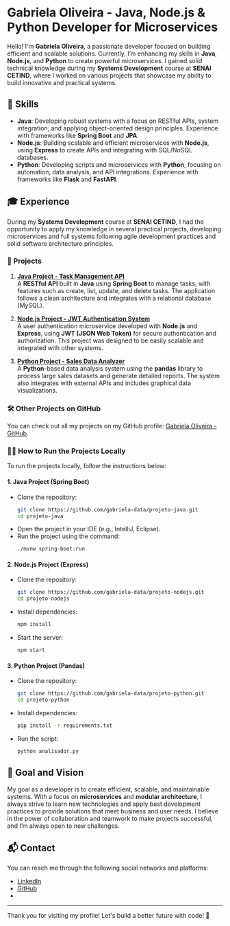 # Gabriela Oliveira - Java, Node.js & Python Developer for Microservices

Hello! I'm **Gabriela Oliveira**, a passionate developer focused on building efficient and scalable solutions. Currently, I’m enhancing my skills in **Java**, **Node.js**, and **Python** to create powerful microservices. I gained solid technical knowledge during my **Systems Development** course at **SENAI CETIND**, where I worked on various projects that showcase my ability to build innovative and practical systems.

## 🔧 Skills

- **Java**: Developing robust systems with a focus on RESTful APIs, system integration, and applying object-oriented design principles. Experience with frameworks like **Spring Boot** and **JPA**.
- **Node.js**: Building scalable and efficient microservices with **Node.js**, using **Express** to create APIs and integrating with SQL/NoSQL databases.
- **Python**: Developing scripts and microservices with **Python**, focusing on automation, data analysis, and API integrations. Experience with frameworks like **Flask** and **FastAPI**.

## 🎓 Experience

During my **Systems Development** course at **SENAI CETIND**, I had the opportunity to apply my knowledge in several practical projects, developing microservices and full systems following agile development practices and solid software architecture principles.

### 🚀 Projects

1. **[Java Project - Task Management API](https://github.com/gabriela-data/projeto-java)**  
   A **RESTful API** built in **Java** using **Spring Boot** to manage tasks, with features such as create, list, update, and delete tasks. The application follows a clean architecture and integrates with a relational database (MySQL).

2. **[Node.js Project - JWT Authentication System](https://github.com/gabriela-data/projeto-nodejs)**  
   A user authentication microservice developed with **Node.js** and **Express**, using **JWT (JSON Web Token)** for secure authentication and authorization. This project was designed to be easily scalable and integrated with other systems.

3. **[Python Project - Sales Data Analyzer](https://github.com/gabriela-data/projeto-python)**  
   A **Python**-based data analysis system using the **pandas** library to process large sales datasets and generate detailed reports. The system also integrates with external APIs and includes graphical data visualizations.

### 🛠️ Other Projects on GitHub

You can check out all my projects on my GitHub profile: [Gabriela Oliveira - GitHub](https://github.com/gabriela-data).

### 🏃‍♀️ How to Run the Projects Locally

To run the projects locally, follow the instructions below:

#### 1. **Java Project (Spring Boot)**  
   - Clone the repository:
     ```bash
     git clone https://github.com/gabriela-data/projeto-java.git
     cd projeto-java
     ```
   - Open the project in your IDE (e.g., IntelliJ, Eclipse).
   - Run the project using the command:
     ```bash
     ./mvnw spring-boot:run
     ```

#### 2. **Node.js Project (Express)**  
   - Clone the repository:
     ```bash
     git clone https://github.com/gabriela-data/projeto-nodejs.git
     cd projeto-nodejs
     ```
   - Install dependencies:
     ```bash
     npm install
     ```
   - Start the server:
     ```bash
     npm start
     ```

#### 3. **Python Project (Pandas)**  
   - Clone the repository:
     ```bash
     git clone https://github.com/gabriela-data/projeto-python.git
     cd projeto-python
     ```
   - Install dependencies:
     ```bash
     pip install -r requirements.txt
     ```
   - Run the script:
     ```bash
     python analisador.py
     ```

## 🌱 Goal and Vision

My goal as a developer is to create efficient, scalable, and maintainable systems. With a focus on **microservices** and **modular architecture**, I always strive to learn new technologies and apply best development practices to provide solutions that meet business and user needs. I believe in the power of collaboration and teamwork to make projects successful, and I’m always open to new challenges.

## 📬 Contact

You can reach me through the following social networks and platforms:

- [LinkedIn](https://www.linkedin.com/in/gabriela-ssa/)
- [GitHub](https://github.com/gabriela-data)
- 
---

Thank you for visiting my profile! Let's build a better future with code! 🚀
